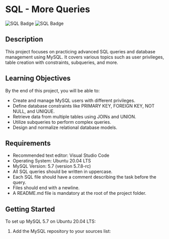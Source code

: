 # SQL - More Queries

![SQL Badge](https://img.shields.io/badge/SQL-More%20Queries-blue)
![SQL Badge](https://img.shields.io/badge/MySQL-Database-yellow)

## Description

This project focuses on practicing advanced SQL queries and database management using MySQL. It covers various topics such as user privileges, table creation with constraints, subqueries, and more.

## Learning Objectives

By the end of this project, you will be able to:

- Create and manage MySQL users with different privileges.
- Define database constraints like PRIMARY KEY, FOREIGN KEY, NOT NULL, and UNIQUE.
- Retrieve data from multiple tables using JOINs and UNION.
- Utilize subqueries to perform complex queries.
- Design and normalize relational database models.

## Requirements

- Recommended text editor: Visual Studio Code
- Operating System: Ubuntu 20.04 LTS
- MySQL Version: 5.7 (version 5.7.8-rc)
- All SQL queries should be written in uppercase.
- Each SQL file should have a comment describing the task before the query.
- Files should end with a newline.
- A README.md file is mandatory at the root of the project folder.

## Getting Started

To set up MySQL 5.7 on Ubuntu 20.04 LTS:

1. Add the MySQL repository to your sources list:
